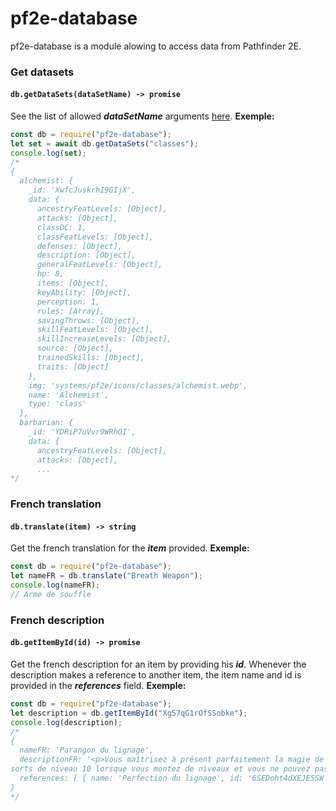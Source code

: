 # pf2e-database
pf2e-database is a module alowing to access data from Pathfinder 2E.
### Get datasets
#### `db.getDataSets(dataSetName) -> promise`
See the list of allowed **_dataSetName_** arguments [here](https://github.com/foundryvtt/pf2e/tree/master/packs/data).
**Exemple:**
```javascript
const db = require("pf2e-database");
let set = await db.getDataSets("classes");
console.log(set);
/*
{
  alchemist: {
    _id: 'XwfcJuskrhI9GIjX',
    data: {
      ancestryFeatLevels: [Object],
      attacks: [Object],
      classDC: 1,
      classFeatLevels: [Object],
      defenses: [Object],
      description: [Object],
      generalFeatLevels: [Object],
      hp: 8,
      items: [Object],
      keyAbility: [Object],
      perception: 1,
      rules: [Array],
      savingThrows: [Object],
      skillFeatLevels: [Object],
      skillIncreaseLevels: [Object],
      source: [Object],
      trainedSkills: [Object],
      traits: [Object]
    },
    img: 'systems/pf2e/icons/classes/alchemist.webp',
    name: 'Alchemist',
    type: 'class'
  },
  barbarian: {
    _id: 'YDRiP7uVvr9WRhOI',
    data: {
      ancestryFeatLevels: [Object],
      attacks: [Object],
      ...
*/
```
### French translation
#### `db.translate(item) -> string`
Get the french translation for the **_item_** provided.
**Exemple:**
```javascript
const db = require("pf2e-database");
let nameFR = db.translate("Breath Weapon");
console.log(nameFR);
// Arme de souffle
```
### French description
#### `db.getItemById(id) -> promise`
Get the french description for an item by providing his **_id_**. Whenever the description makes a reference to another item, the item name and id is provided in the **_references_** field.
**Exemple:**
```javascript
const db = require("pf2e-database");
let description = db.getItemById("Xg57qG1rOfSSobke");
console.log(description);
/*
{
  nameFR: 'Parangon du lignage',
  descriptionFR: '<p>Vous maîtrisez à présent parfaitement la magie de votre lignage. Ajoutez deux sorts communs de niveau 10 de votre tradition à votre répertoire. Vous gagnez un unique emplacement de sort de niveau 10 que vous pouvez utiliser pour lancer l’un de ces deux sorts avec la capacité d’incantation de l’ensorceleur. Au contraire des autres emplacements de sort, vous ne gagnez pas plus de 
sorts de niveau 10 lorsque vous montez de niveaux et vous ne pouvez pas les utiliser avec des capacités qui vous permettent de lancer des sorts sans dépenser d’emplacements ou avec des pouvoirs qui vous procurent davantage d’emplacements de sort. Vous pouvez prendre le don d’ensorceleur <b>Perfection du lignage*</b> pour gagner un deuxième emplacement.</p>\r\n',
  references: [ { name: 'Perfection du lignage', id: '6SEDoht4dXEJE5SW' } ]
}
*/
```
